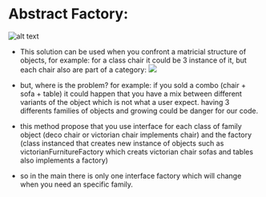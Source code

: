 # Abstract Factory:
![alt text](https://refactoring.guru/images/patterns/content/abstract-factory/abstract-factory-comic-2-en-2x.png)
- This solution can be used when you confront a matricial structure of objects, for example: for a class chair it could be 3 instance of it, but each chair also are part of a category:
![](https://refactoring.guru/images/patterns/diagrams/abstract-factory/problem-es-2x.png?id=4f3f5d6a7df37e814cfca21fc47fb186)

- but, where is the problem? for example: if you sold a combo (chair + sofa + table) it could happen that you have a mix between different variants of the object which is not what a user expect. having 3 differents families of objects and growing could be danger for our code.
- this method propose that you use interface for each class of family object (deco chair or victorian chair implements chair) and the factory (class instanced that creates new instance of objects such as victorianFurnitureFactory  which creats victorian chair sofas and tables also implements a factory)
- so in the main there is only one interface factory which will change when you need an specific family.